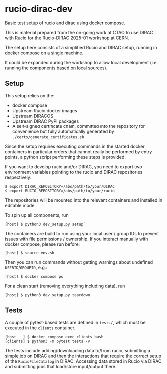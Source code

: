 # rucio-dirac-dev

Basic test setup of rucio and dirac using docker compose.

This is material prepared from the on-going work at CTAO to
use DIRAC with Rucio for the Rucio-DIRAC 2025-01 workshop at CERN.


The setup here consists of a simplified Rucio and DIRAC setup,
running in docker compose on a single machine.

It could be expanded during the workshop to allow local
development (i.e. running the components based on local sources).

## Setup

This setup relies on the:

* docker compose
* Upstream Rucio docker images
* Upstream DIRACOS
* Upstream DIRAC PyPI packages
* A self-signed certificate chain, committed into the repository 
  for convenience but fully automatically generated by `./certs/generate_certificates.sh`

Since the setup requires executing commands in the started docker containers
in particular orders that cannot really be performed by entry points,
a python script performing these steps is provided.

If you want to develop rucio and/or DIRAC, you need to export two environment variables
pointing to the rucio and DIRAC repositories respectively:

```
$ export DIRAC_REPOSITORY=/abs/path/to/your/DIRAC
$ export RUCIO_REPOSITORY=/abs/path/to/your/rucio
```

The repositories will be mounted into the relevant containers and installed in editable mode.

To spin up all components, run
```
[host] $ python3 dev_setup.py setup`
```

The containers are build to run using your local user / group IDs
to prevent issues with file permissions / ownership.
If you interact manually with docker compose, please run before:
```
[host] $ source env.sh
```

Then you can run commands without getting warnings about undefined `USERID`/`GROUPID`, e.g.:
```
[host] $ docker compose ps
```


For a clean start (removing everything including data), run
```
[host] $ python3 dev_setup.py teardown
```


## Tests

A couple of pytest-based tests are defined in `tests/`, which must be executed in the `clients`
container.

```
[host   ] $ docker compose exec clients bash
[clients] $ python3 -m pytest tests -v
```

The tests include adding/downloading data to/from rucio, 
submitting a simple job on DIRAC and then the interactions
that require the correct setup of the `RucioFileCatalog` in DIRAC:
Accessing data stored in Rucio via DIRAC and submitting jobs
that load/store input/output there.
